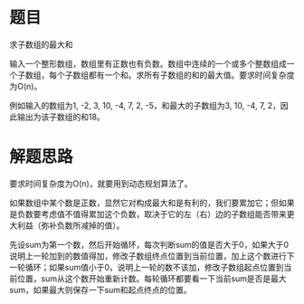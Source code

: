 # 题目

求子数组的最大和

输入一个整形数组，数组里有正数也有负数。数组中连续的一个或多个整数组成一个子数组，每个子数组都有一个和。求所有子数组的和的最大值。要求时间复杂度为O(n)。

例如输入的数组为1, -2, 3, 10, -4, 7, 2, -5，和最大的子数组为3, 10, -4, 7, 2，因此输出为该子数组的和18。

# 解题思路

要求时间复杂度为O(n)，就要用到动态规划算法了。

如果数组中某个数是正数，显然它对构成最大和是有利的，我们要累加它；但如果是负数要考虑值不值得累加这个负数，取决于它的左（右）边的子数组能否带来更大利益（弥补负数所减掉的值）。

先设sum为第一个数，然后开始循环，每次判断sum的值是否大于0，如果大于0说明上一轮加到的数值得加，修改子数组终点位置到当前位置，加上这个数进行下一轮循环；如果sum值小于0，说明上一轮的数不该加，修改子数组起点位置到当前位置，sum从这个数开始重新计数。每轮循环都要看一下当前sum是否是最大sum，如果最大则保存一下sum和起点终点的位置。



